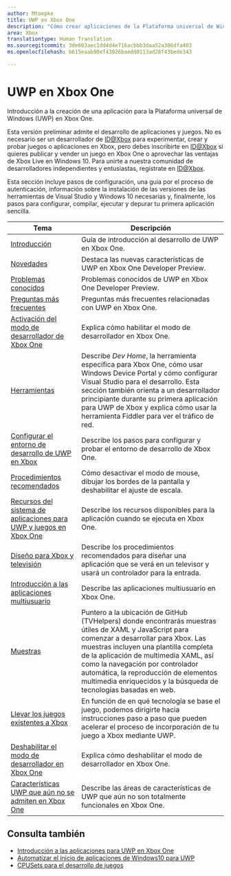 ```yaml
---
author: Mtoepke
title: UWP en Xbox One
description: "Cómo crear aplicaciones de la Plataforma universal de Windows (UWP) en Xbox One."
area: Xbox
translationtype: Human Translation
ms.sourcegitcommit: 3de603aec1dd4d4e716acbbb3daa52a306dfa403
ms.openlocfilehash: b615eaab90ef43026baedd0113ad28f43bede343

---
```


# UWP en Xbox One

Introducción a la creación de una aplicación para la Plataforma universal de Windows (UWP) en Xbox One.

Esta versión preliminar admite el desarrollo de aplicaciones y juegos. No es necesario ser un desarrollador de [ID@Xbox](http://www.xbox.com/Developers/id) para experimentar, crear y probar juegos o aplicaciones en Xbox, pero debes inscribirte en [ID@Xbox](http://www.xbox.com/Developers/id) si quieres publicar y vender un juego en Xbox One o aprovechar las ventajas de Xbox Live en Windows 10. Para unirte a nuestra comunidad de desarrolladores independientes y entusiastas, regístrate en [ID@Xbox](http://www.xbox.com/Developers/id). 

Esta sección incluye pasos de configuración, una guía por el proceso de autenticación, información sobre la instalación de las versiones de las herramientas de Visual Studio y Windows 10 necesarias y, finalmente, los pasos para configurar, compilar, ejecutar y depurar tu primera aplicación sencilla. 

| Tema      | Descripción |
|------------|-------------|
|[Introducción](getting-started.md)| Guía de introducción al desarrollo de UWP en Xbox One. |
|[Novedades](whats-new.md)| Destaca las nuevas características de UWP en Xbox One Developer Preview. |
|[Problemas conocidos](known-issues.md)| Problemas conocidos de UWP en Xbox One Developer Preview. |
|[Preguntas más frecuentes](frequently-asked-questions.md)| Preguntas más frecuentes relacionadas con UWP en Xbox One. |
|[Activación del modo de desarrollador de Xbox One](devkit-activation.md)| Explica cómo habilitar el modo de desarrollador en Xbox One. |
|[Herramientas](introduction-to-xbox-tools.md)| Describe _Dev Home_, la herramienta específica para Xbox One, cómo usar Windows Device Portal y cómo configurar Visual Studio para el desarrollo. Esta sección también orienta a un desarrollador principiante durante su primera aplicación para UWP de Xbox y explica cómo usar la herramienta Fiddler para ver el tráfico de red. |
|[Configurar el entorno de desarrollo de UWP en Xbox](development-environment-setup.md)| Describe los pasos para configurar y probar el entorno de desarrollo de Xbox One. |
|[Procedimientos recomendados](tailoring-for-xbox.md)| Cómo desactivar el modo de mouse, dibujar los bordes de la pantalla y deshabilitar el ajuste de escala. |
|[Recursos del sistema de aplicaciones para UWP y juegos en Xbox One](system-resource-allocation.md)| Describe los recursos disponibles para la aplicación cuando se ejecuta en Xbox One. | 
|[Diseño para Xbox y televisión](http://go.microsoft.com/fwlink/?LinkID=760736)| Describe los procedimientos recomendados para diseñar una aplicación que se verá en un televisor y usará un controlador para la entrada. |  
|[Introducción a las aplicaciones multiusuario](multi-user-applications.md)| Describe las aplicaciones multiusuario en Xbox One. |
|[Muestras](samples.md)| Puntero a la ubicación de GitHub (TVHelpers) donde encontrarás muestras útiles de XAML y JavaScript para comenzar a desarrollar para Xbox. Las muestras incluyen una plantilla completa de la aplicación de multimedia XAML, así como la navegación por controlador automática, la reproducción de elementos multimedia enriquecidos y la búsqueda de tecnologías basadas en web. |
|[Llevar los juegos existentes a Xbox](development-lanes-landing.md)|En función de en qué tecnología se base el juego, podemos dirigirte hacia instrucciones paso a paso que pueden acelerar el proceso de incorporación de tu juego a Xbox mediante UWP.|
|[Deshabilitar el modo de desarrollador en Xbox One](devkit-deactivation.md)| Explica cómo deshabilitar el modo de desarrollador en Xbox One. |
|[Características UWP que aún no se admiten en Xbox One](http://go.microsoft.com/fwlink/?LinkId=760755)|  Describe las áreas de características de UWP que aún no son totalmente funcionales en Xbox One.|  

## Consulta también
- [Introducción a las aplicaciones para UWP en Xbox One](http://go.microsoft.com/fwlink/?LinkId=780786) 
- [Automatizar el inicio de aplicaciones de Windows10 para UWP](automate-launching-uwp-apps.md)
- [CPUSets para el desarrollo de juegos](cpusets-games.md)
  



<!--HONumber=Jul16_HO2-->


